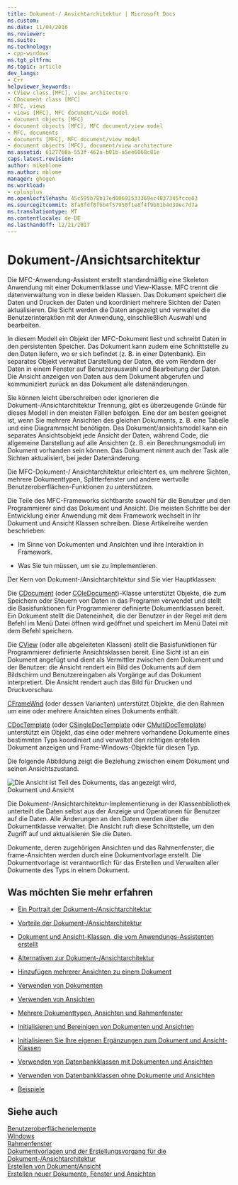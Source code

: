 ```yaml
---
title: Dokument-/ Ansichtarchitektur | Microsoft Docs
ms.custom: 
ms.date: 11/04/2016
ms.reviewer: 
ms.suite: 
ms.technology:
- cpp-windows
ms.tgt_pltfrm: 
ms.topic: article
dev_langs:
- C++
helpviewer_keywords:
- CView class [MFC], view architecture
- CDocument class [MFC]
- MFC, views
- views [MFC], MFC document/view model
- document objects [MFC]
- document objects [MFC], MFC document/view model
- MFC, documents
- documents [MFC], MFC document/view model
- document objects [MFC], document/view architecture
ms.assetid: 6127768a-553f-462a-b01b-a5ee6068c81e
caps.latest.revision: 
author: mikeblome
ms.author: mblome
manager: ghogen
ms.workload:
- cplusplus
ms.openlocfilehash: 45c595b78b17ed00691533369ec4837345fcce03
ms.sourcegitcommit: 8fa8fdf0fbb4f57950f1e8f4f9b81b4d39ec7d7a
ms.translationtype: MT
ms.contentlocale: de-DE
ms.lasthandoff: 12/21/2017
---
```

# <a name="documentview-architecture"></a>Dokument-/Ansichtsarchitektur
Die MFC-Anwendung-Assistent erstellt standardmäßig eine Skeleton Anwendung mit einer Dokumentklasse und View-Klasse. MFC trennt die datenverwaltung von in diese beiden Klassen. Das Dokument speichert die Daten und Drucken der Daten und koordiniert mehrere Sichten der Daten aktualisieren. Die Sicht werden die Daten angezeigt und verwaltet die Benutzerinteraktion mit der Anwendung, einschließlich Auswahl und bearbeiten.  
  
 In diesem Modell ein Objekt der MFC-Dokument liest und schreibt Daten in den persistenten Speicher. Das Dokument kann zudem eine Schnittstelle zu den Daten liefern, wo er sich befindet (z. B. in einer Datenbank). Ein separates Objekt verwaltet Darstellung der Daten, die vom Rendern der Daten in einem Fenster auf Benutzerauswahl und Bearbeitung der Daten. Die Ansicht anzeigen von Daten aus dem Dokument abgerufen und kommuniziert zurück an das Dokument alle datenänderungen.  
  
 Sie können leicht überschreiben oder ignorieren die Dokument-/Ansichtarchitektur Trennung, gibt es überzeugende Gründe für dieses Modell in den meisten Fällen befolgen. Eine der am besten geeignet ist, wenn Sie mehrere Ansichten des gleichen Dokuments, z. B. eine Tabelle und eine Diagrammsicht benötigen. Das Dokument/ansichtsmodel kann ein separates Ansichtsobjekt jede Ansicht der Daten, während Code, die allgemeine Darstellung auf alle Ansichten (z. B. ein Berechnungsmodul) im Dokument vorhanden sein können. Das Dokument nimmt auch der Task alle Sichten aktualisiert, bei jeder Datenänderung.  
  
 Die MFC-Dokument-/ Ansichtarchitektur erleichtert es, um mehrere Sichten, mehrere Dokumenttypen, Splitterfenster und andere wertvolle Benutzeroberflächen-Funktionen zu unterstützen.  
  
 Die Teile des MFC-Frameworks sichtbarste sowohl für die Benutzer und den Programmierer sind das Dokument und Ansicht. Die meisten Schritte bei der Entwicklung einer Anwendung mit dem Framework wechselt in Ihr Dokument und Ansicht Klassen schreiben. Diese Artikelreihe werden beschrieben:  
  
-   Im Sinne von Dokumenten und Ansichten und ihre Interaktion in Framework.  
  
-   Was Sie tun müssen, um sie zu implementieren.  
  
 Der Kern von Dokument-/Ansichtarchitektur sind Sie vier Hauptklassen:  
  
 Die [CDocument](../mfc/reference/cdocument-class.md) (oder [COleDocument](../mfc/reference/coledocument-class.md))-Klasse unterstützt Objekte, die zum Speichern oder Steuern von Daten in das Programm verwendet und stellt die Basisfunktionen für Programmierer definierte Dokumentklassen bereit. Ein Dokument stellt die Dateneinheit, die der Benutzer in der Regel mit dem Befehl im Menü Datei öffnen wird geöffnet und speichert im Menü Datei mit dem Befehl speichern.  
  
 Die [CView](../mfc/reference/cview-class.md) (oder alle abgeleiteten Klassen) stellt die Basisfunktionen für Programmierer definierte Ansichtsklassen bereit. Eine Sicht ist an ein Dokument angefügt und dient als Vermittler zwischen dem Dokument und der Benutzer: die Ansicht rendert ein Bild des Dokuments auf dem Bildschirm und Benutzereingaben als Vorgänge auf das Dokument interpretiert. Die Ansicht rendert auch das Bild für Drucken und Druckvorschau.  
  
 [CFrameWnd](../mfc/reference/cframewnd-class.md) (oder dessen Varianten) unterstützt Objekte, die den Rahmen um eine oder mehrere Ansichten eines Dokuments enthält.  
  
 [CDocTemplate](../mfc/reference/cdoctemplate-class.md) (oder [CSingleDocTemplate](../mfc/reference/csingledoctemplate-class.md) oder [CMultiDocTemplate](../mfc/reference/cmultidoctemplate-class.md)) unterstützt ein Objekt, das eine oder mehrere vorhandene Dokumente eines bestimmten Typs koordiniert und verwaltet den richtigen erstellen Dokument anzeigen und Frame-Windows-Objekte für diesen Typ.  
  
 Die folgende Abbildung zeigt die Beziehung zwischen einem Dokument und seinen Ansichtszustand.  
  
 ![Die Ansicht ist Teil des Dokuments, das angezeigt wird,](../mfc/media/vc379n1.gif "vc379n1")  
Dokument und Ansicht  
  
 Die Dokument-/Ansichtarchitektur-Implementierung in der Klassenbibliothek unterteilt die Daten selbst aus der Anzeige und Operationen für Benutzer auf die Daten. Alle Änderungen an den Daten werden über die Dokumentklasse verwaltet. Die Ansicht ruft diese Schnittstelle, um den Zugriff auf und aktualisieren Sie die Daten.  
  
 Dokumente, deren zugehörigen Ansichten und das Rahmenfenster, die frame-Ansichten werden durch eine Dokumentvorlage erstellt. Die Dokumentvorlage ist verantwortlich für das Erstellen und Verwalten aller Dokumente des Typs in einem Dokument.  
  
## <a name="what-do-you-want-to-know-more-about"></a>Was möchten Sie mehr erfahren  
  
-   [Ein Portrait der Dokument-/Ansichtarchitektur](../mfc/a-portrait-of-the-document-view-architecture.md)  
  
-   [Vorteile der Dokument-/Ansichtarchitektur](../mfc/advantages-of-the-document-view-architecture.md)  
  
-   [Dokument und Ansicht-Klassen, die vom Anwendungs-Assistenten erstellt](../mfc/document-and-view-classes-created-by-the-mfc-application-wizard.md)  
  
-   [Alternativen zur Dokument-/Ansichtarchitektur](../mfc/alternatives-to-the-document-view-architecture.md)  
  
-   [Hinzufügen mehrerer Ansichten zu einem Dokument](../mfc/adding-multiple-views-to-a-single-document.md)  
  
-   [Verwenden von Dokumenten](../mfc/using-documents.md)  
  
-   [Verwenden von Ansichten](../mfc/using-views.md)  
  
-   [Mehrere Dokumenttypen, Ansichten und Rahmenfenster](../mfc/multiple-document-types-views-and-frame-windows.md)  
  
-   [Initialisieren und Bereinigen von Dokumenten und Ansichten](../mfc/initializing-and-cleaning-up-documents-and-views.md)  
  
-   [Initialisieren Sie Ihre eigenen Ergänzungen zum Dokument und Ansicht-Klassen](../mfc/creating-new-documents-windows-and-views.md)  
  
-   [Verwenden von Datenbankklassen mit Dokumenten und Ansichten](../data/mfc-using-database-classes-with-documents-and-views.md)  
  
-   [Verwenden von Datenbankklassen ohne Dokumente und Ansichten](../data/mfc-using-database-classes-without-documents-and-views.md)  
  
-   [Beispiele](../visual-cpp-samples.md)  
  
## <a name="see-also"></a>Siehe auch  
 [Benutzeroberflächenelemente](../mfc/user-interface-elements-mfc.md)   
 [Windows](../mfc/windows.md)   
 [Rahmenfenster](../mfc/frame-windows.md)   
 [Dokumentvorlagen und der Erstellungsvorgang für die Dokument-/Ansichtarchitektur](../mfc/document-templates-and-the-document-view-creation-process.md)   
 [Erstellen von Dokument/Ansicht](../mfc/document-view-creation.md)   
 [Erstellen neuer Dokumente, Fenster und Ansichten](../mfc/creating-new-documents-windows-and-views.md)

